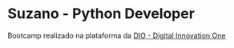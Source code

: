 # Suzano - Python Developer
Bootcamp realizado na plataforma da [DIO - Digital Innovation One](https://www.dio.me/)
